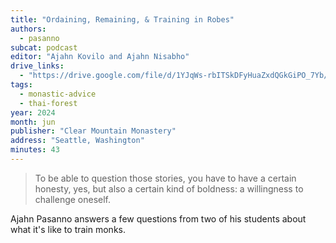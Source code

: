 ```yaml
---
title: "Ordaining, Remaining, & Training in Robes"
authors:
  - pasanno
subcat: podcast
editor: "Ajahn Kovilo and Ajahn Nisabho"
drive_links:
  - "https://drive.google.com/file/d/1YJqWs-rbITSkDFyHuaZxdQGkGiPO_7Yb/view?usp=drive_link"
tags:
  - monastic-advice
  - thai-forest
year: 2024
month: jun
publisher: "Clear Mountain Monastery"
address: "Seattle, Washington"
minutes: 43
---
```


> To be able to question those stories, you have to have a certain honesty, yes, but also a certain kind of boldness: a willingness to challenge oneself.

Ajahn Pasanno answers a few questions from two of his students about what it's like to train monks.
